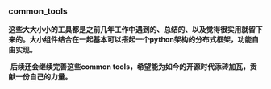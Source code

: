 ### common_tools

​	**这些大大小小的工具都是之前几年工作中遇到的、总结的、以及觉得很实用就留下来的。大小组件结合在一起基本可以搭起一个python架构的分布式框架，功能自由实现。**

​	**后续还会继续完善这些common tools，希望能为如今的开源时代添砖加瓦，贡献一份自己的力量。**






